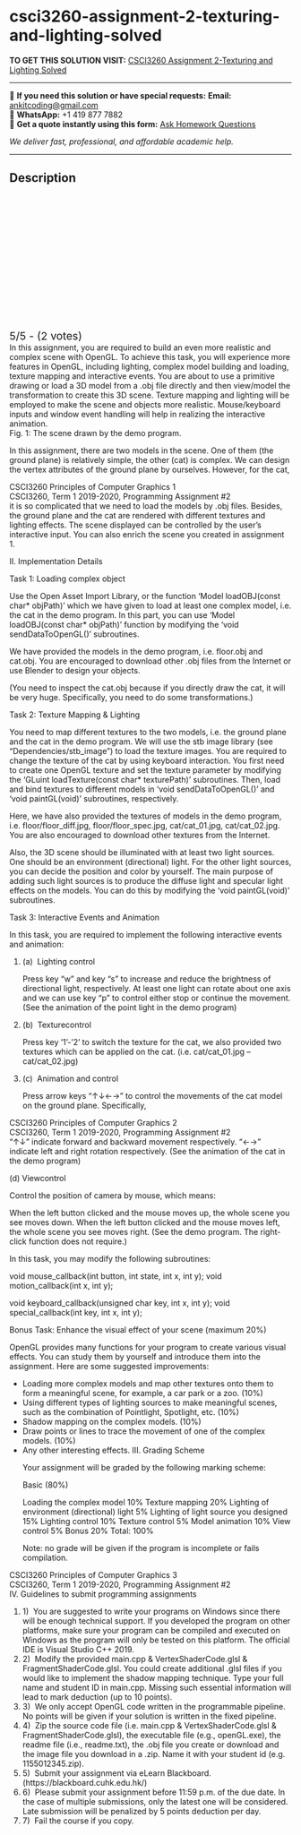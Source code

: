 # csci3260-assignment-2-texturing-and-lighting-solved
**TO GET THIS SOLUTION VISIT:** [CSCI3260 Assignment 2-Texturing and Lighting Solved](https://www.ankitcodinghub.com/product/csci3260-assignment-2-texturing-and-lighting-solved/)


---

📩 **If you need this solution or have special requests:** **Email:** ankitcoding@gmail.com  
📱 **WhatsApp:** +1 419 877 7882  
📄 **Get a quote instantly using this form:** [Ask Homework Questions](https://www.ankitcodinghub.com/services/ask-homework-questions/)

*We deliver fast, professional, and affordable academic help.*

---

<h2>Description</h2>



<div class="kk-star-ratings kksr-auto kksr-align-center kksr-valign-top" data-payload="{&quot;align&quot;:&quot;center&quot;,&quot;id&quot;:&quot;92244&quot;,&quot;slug&quot;:&quot;default&quot;,&quot;valign&quot;:&quot;top&quot;,&quot;ignore&quot;:&quot;&quot;,&quot;reference&quot;:&quot;auto&quot;,&quot;class&quot;:&quot;&quot;,&quot;count&quot;:&quot;2&quot;,&quot;legendonly&quot;:&quot;&quot;,&quot;readonly&quot;:&quot;&quot;,&quot;score&quot;:&quot;5&quot;,&quot;starsonly&quot;:&quot;&quot;,&quot;best&quot;:&quot;5&quot;,&quot;gap&quot;:&quot;4&quot;,&quot;greet&quot;:&quot;Rate this product&quot;,&quot;legend&quot;:&quot;5\/5 - (2 votes)&quot;,&quot;size&quot;:&quot;24&quot;,&quot;title&quot;:&quot;CSCI3260 Assignment 2-Texturing and Lighting Solved&quot;,&quot;width&quot;:&quot;138&quot;,&quot;_legend&quot;:&quot;{score}\/{best} - ({count} {votes})&quot;,&quot;font_factor&quot;:&quot;1.25&quot;}">

<div class="kksr-stars">

<div class="kksr-stars-inactive">
            <div class="kksr-star" data-star="1" style="padding-right: 4px">


<div class="kksr-icon" style="width: 24px; height: 24px;"></div>
        </div>
            <div class="kksr-star" data-star="2" style="padding-right: 4px">


<div class="kksr-icon" style="width: 24px; height: 24px;"></div>
        </div>
            <div class="kksr-star" data-star="3" style="padding-right: 4px">


<div class="kksr-icon" style="width: 24px; height: 24px;"></div>
        </div>
            <div class="kksr-star" data-star="4" style="padding-right: 4px">


<div class="kksr-icon" style="width: 24px; height: 24px;"></div>
        </div>
            <div class="kksr-star" data-star="5" style="padding-right: 4px">


<div class="kksr-icon" style="width: 24px; height: 24px;"></div>
        </div>
    </div>

<div class="kksr-stars-active" style="width: 138px;">
            <div class="kksr-star" style="padding-right: 4px">


<div class="kksr-icon" style="width: 24px; height: 24px;"></div>
        </div>
            <div class="kksr-star" style="padding-right: 4px">


<div class="kksr-icon" style="width: 24px; height: 24px;"></div>
        </div>
            <div class="kksr-star" style="padding-right: 4px">


<div class="kksr-icon" style="width: 24px; height: 24px;"></div>
        </div>
            <div class="kksr-star" style="padding-right: 4px">


<div class="kksr-icon" style="width: 24px; height: 24px;"></div>
        </div>
            <div class="kksr-star" style="padding-right: 4px">


<div class="kksr-icon" style="width: 24px; height: 24px;"></div>
        </div>
    </div>
</div>


<div class="kksr-legend" style="font-size: 19.2px;">
            5/5 - (2 votes)    </div>
    </div>
<div class="page" title="Page 1">
<div class="layoutArea">
<div class="column">
In this assignment, you are required to build an even more realistic and complex scene with OpenGL. To achieve this task, you will experience more features in OpenGL, including lighting, complex model building and loading, texture mapping and interactive events. You are about to use a primitive drawing or load a 3D model from a .obj file directly and then view/model the transformation to create this 3D scene. Texture mapping and lighting will be employed to make the scene and objects more realistic. Mouse/keyboard inputs and window event handling will help in realizing the interactive animation.

</div>
</div>
<div class="layoutArea">
<div class="column">
Fig. 1: The scene drawn by the demo program.

In this assignment, there are two models in the scene. One of them (the ground plane) is relatively simple, the other (cat) is complex. We can design the vertex attributes of the ground plane by ourselves. However, for the cat,

</div>
</div>
<div class="layoutArea">
<div class="column">
CSCI3260 Principles of Computer Graphics 1

</div>
</div>
</div>
<div class="page" title="Page 2">
<div class="layoutArea">
<div class="column">
CSCI3260, Term 1 2019-2020, Programming Assignment #2

</div>
</div>
<div class="layoutArea">
<div class="column">
it is so complicated that we need to load the models by .obj files. Besides, the ground plane and the cat are rendered with different textures and lighting effects. The scene displayed can be controlled by the user’s interactive input. You can also enrich the scene you created in assignment 1.

II. Implementation Details

Task 1: Loading complex object

Use the Open Asset Import Library, or the function ‘Model loadOBJ(const char* objPath)’ which we have given to load at least one complex model, i.e. the cat in the demo program. In this part, you can use ‘Model loadOBJ(const char* objPath)’ function by modifying the ‘void sendDataToOpenGL()’ subroutines.

We have provided the models in the demo program, i.e. floor.obj and cat.obj. You are encouraged to download other .obj files from the Internet or use Blender to design your objects.

(You need to inspect the cat.obj because if you directly draw the cat, it will be very huge. Specifically, you need to do some transformations.)

Task 2: Texture Mapping &amp; Lighting

You need to map different textures to the two models, i.e. the ground plane and the cat in the demo program. We will use the stb image library (see “Dependencies/stb_image”) to load the texture images. You are required to change the texture of the cat by using keyboard interaction. You first need to create one OpenGL texture and set the texture parameter by modifying the ‘GLuint loadTexture(const char* texturePath)’ subroutines. Then, load and bind textures to different models in ‘void sendDataToOpenGL()’ and ‘void paintGL(void)’ subroutines, respectively.

Here, we have also provided the textures of models in the demo program, i.e. floor/floor_diff.jpg, floor/floor_spec.jpg, cat/cat_01.jpg, cat/cat_02.jpg. You are also encouraged to download other textures from the Internet.

Also, the 3D scene should be illuminated with at least two light sources. One should be an environment (directional) light. For the other light sources, you can decide the position and color by yourself. The main purpose of adding such light sources is to produce the diffuse light and specular light effects on the models. You can do this by modifying the ‘void paintGL(void)’ subroutines.

Task 3: Interactive Events and Animation

In this task, you are required to implement the following interactive events and animation:

<ol>
<li>(a) &nbsp;Lighting control

Press key “w” and key “s” to increase and reduce the brightness of directional light, respectively. At least one light can rotate about one axis and we can use key “p” to control either stop or continue the movement. (See the animation of the point light in the demo program)</li>
<li>(b) &nbsp;Texturecontrol

Press key ’1’-’2’ to switch the texture for the cat, we also provided two textures which can be applied on the cat. (i.e. cat/cat_01.jpg – cat/cat_02.jpg)</li>
<li>(c) &nbsp;Animation and control

Press arrow keys “↑↓←→” to control the movements of the cat model on the ground plane. Specifically,</li>
</ol>
</div>
</div>
<div class="layoutArea">
<div class="column">
CSCI3260 Principles of Computer Graphics 2

</div>
</div>
</div>
<div class="page" title="Page 3">
<div class="layoutArea">
<div class="column">
CSCI3260, Term 1 2019-2020, Programming Assignment #2

</div>
</div>
<div class="layoutArea">
<div class="column">
“↑↓” indicate forward and backward movement respectively. “←→” indicate left and right rotation respectively. (See the animation of the cat in the demo program)

(d) Viewcontrol

Control the position of camera by mouse, which means:

When the left button clicked and the mouse moves up, the whole scene you see moves down. When the left button clicked and the mouse moves left, the whole scene you see moves right. (See the demo program. The right-click function does not require.)

In this task, you may modify the following subroutines:

void mouse_callback(int button, int state, int x, int y); void motion_callback(int x, int y);

void keyboard_callback(unsigned char key, int x, int y); void special_callback(int key, int x, int y);

Bonus Task: Enhance the visual effect of your scene (maximum 20%)

OpenGL provides many functions for your program to create various visual effects. You can study them by yourself and introduce them into the assignment. Here are some suggested improvements:

<ul>
<li>Loading more complex models and map other textures onto them to form a meaningful scene, for example, a car park or a zoo. (10%)</li>
<li>Using different types of lighting sources to make meaningful scenes, such as the combination of Pointlight, Spotlight, etc. (10%)</li>
<li>Shadow mapping on the complex models. (10%)</li>
<li>Draw points or lines to trace the movement of one of the complex models. (10%)</li>
<li>Any other interesting effects.
III. Grading Scheme

Your assignment will be graded by the following marking scheme:

Basic (80%)

Loading the complex model 10% Texture mapping 20% Lighting of environment (directional) light 5% Lighting of light source you designed 15% Lighting control 10% Texture control 5% Model animation 10% View control 5% Bonus 20% Total: 100%

Note: no grade will be given if the program is incomplete or fails compilation.
</li>
</ul>
</div>
</div>
<div class="layoutArea">
<div class="column">
CSCI3260 Principles of Computer Graphics 3

</div>
</div>
</div>
<div class="page" title="Page 4">
<div class="layoutArea">
<div class="column">
CSCI3260, Term 1 2019-2020, Programming Assignment #2

</div>
</div>
<div class="layoutArea">
<div class="column">
IV. Guidelines to submit programming assignments

<ol>
<li>1) &nbsp;You are suggested to write your programs on Windows since there will be enough technical support. If you developed the program on other platforms, make sure your program can be compiled and executed on Windows as the program will only be tested on this platform. The official IDE is Visual Studio C++ 2019.</li>
<li>2) &nbsp;Modify the provided main.cpp &amp; VertexShaderCode.glsl &amp; FragmentShaderCode.glsl. You could create additional .glsl files if you would like to implement the shadow mapping technique. Type your full name and student ID in main.cpp. Missing such essential information will lead to mark deduction (up to 10 points).</li>
<li>3) &nbsp;We only accept OpenGL code written in the programmable pipeline. No points will be given if your solution is written in the fixed pipeline.</li>
<li>4) &nbsp;Zip the source code file (i.e. main.cpp &amp; VertexShaderCode.glsl &amp; FragmentShaderCode.glsl), the executable file (e.g., openGL.exe), the readme file (i.e., readme.txt), the .obj file you create or download and the image file you download in a .zip. Name it with your student id (e.g. 1155012345.zip).</li>
<li>5) &nbsp;Submit your assignment via eLearn Blackboard. (https://blackboard.cuhk.edu.hk/)</li>
<li>6) &nbsp;Please submit your assignment before 11:59 p.m. of the due date. In the case of multiple submissions,
only the latest one will be considered. Late submission will be penalized by 5 points deduction per day.
</li>
<li>7) &nbsp;Fail the course if you copy.</li>
</ol>
</div>
</div>
</div>
